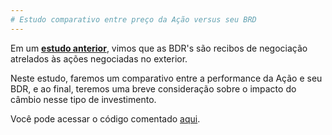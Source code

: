 ```yaml
---
# Estudo comparativo entre preço da Ação versus seu BRD
---
```

Em um **[estudo anterior](https://github.com/nogueiraguilherme/tickers_BDRs)**, vimos que as BDR's são recibos de negociação atrelados às ações negociadas no exterior.

Neste estudo, faremos um comparativo entre a performance da Ação e seu BDR, e ao final, teremos uma breve consideração sobre o impacto do câmbio nesse tipo de investimento.

Você pode acessar o código comentado [aqui](https://github.com/nogueiraguilherme/acao_vs_bdr/blob/main/Ação_vs_BDR.ipynb).
